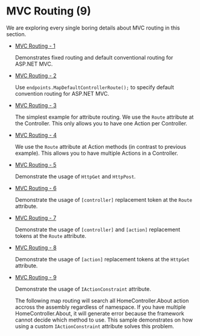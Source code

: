 # MVC Routing (9)

  We are exploring every single boring details about MVC routing in this section.

  * [MVC Routing - 1](/projects/mvc/routing/routing-1)

    Demonstrates fixed routing and default conventional routing for ASP.NET MVC.
  
  * [MVC Routing - 2](/projects/mvc/routing/routing-2)

    Use `endpoints.MapDefaultControllerRoute();` to specify default convention routing for ASP.NET MVC.

  * [MVC Routing - 3](/projects/mvc/routing/routing-3)

    The simplest example for attribute routing. We use the `Route` attribute at the Controller. This only allows you to have one Action per Controller.

  * [MVC Routing - 4](/projects/mvc/routing/routing-4)

    We use the `Route` attribute at Action methods (in contrast to previous example). This allows you to have multiple Actions in a Controller.

  * [MVC Routing - 5](/projects/mvc/routing/routing-5)

    Demonstrate the usage of `HttpGet` and `HttpPost`.

  * [MVC Routing - 6](/projects/mvc/routing/routing-6)

    Demonstrate the usage of `[controller]` replacement token at the `Route` attribute.
  
  * [MVC Routing - 7](/projects/mvc/routing/routing-7)

    Demonstrate the usage of `[controller]` and `[action]` replacement tokens at the `Route` attribute.

  * [MVC Routing - 8](/projects/mvc/routing/routing-8)

    Demonstrate the usage of `[action]` replacement tokens at the `HttpGet` attribute.

  * [MVC Routing - 9](/projects/mvc/routing/routing-9)

    Demonstrate the usage of `IActionConstraint` attribute.

    The following map routing will search all HomeController.About action accross the assembly regardless of namespace. If you have multiple
    HomeController.About, it will generate error because the framework cannot decide which method to use. This sample demonstrates on how using
    a custom `IActionConstraint` attribute solves this problem.